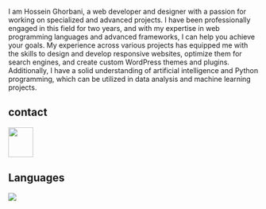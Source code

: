 <div>
 <p>I am Hossein Ghorbani, a web developer and designer with a passion for working on specialized and advanced projects. I have been professionally engaged in this field for two years, and with my expertise in web programming languages and advanced frameworks, I can help you achieve your goals. My experience across various projects has equipped me with the skills to design and develop responsive websites, optimize them for search engines, and create custom WordPress themes and plugins. Additionally, I have a solid understanding of artificial intelligence and Python programming, which can be utilized in data analysis and machine learning projects.</p>
 </div>
<div>
 <h2>contact</h2>
  
 <img src='https://st2.depositphotos.com/6708478/10759/v/450/depositphotos_107592380-stock-illustration-icon-of-paper-plane-white.jpg'   style="width:50px;height:60px;"/>
</div>
<div>
<h2>Languages</h3>
<img src='https://skillicons.dev/icons?i=py,aiscript,opencv,cmake,js,html,css,bootstrap&perline=4' />
</div>
